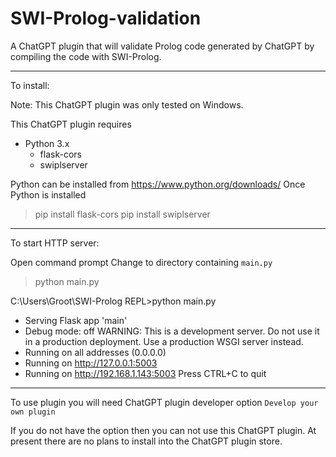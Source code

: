 # SWI-Prolog-validation
A ChatGPT plugin that will validate Prolog code generated by ChatGPT by compiling the code with SWI-Prolog.

---

To install:

Note: This ChatGPT plugin was only tested on Windows.

This ChatGPT plugin requires 
* Python 3.x
   * flask-cors
   * swiplserver

Python can be installed from https://www.python.org/downloads/
Once Python is installed
> pip install flask-cors
> pip install swiplserver

---

To start HTTP server:

Open command prompt
Change to directory containing `main.py`
> python main.py

C:\Users\Groot\SWI-Prolog REPL>python main.py
 * Serving Flask app 'main'
 * Debug mode: off
WARNING: This is a development server. Do not use it in a production deployment. Use a production WSGI server instead.
 * Running on all addresses (0.0.0.0)
 * Running on http://127.0.0.1:5003
 * Running on http://192.168.1.143:5003
Press CTRL+C to quit

---

To use plugin you will need ChatGPT plugin developer option `Develop your own plugin`

If you do not have the option then you can not use this ChatGPT plugin. At present there are no plans to install into the ChatGPT plugin store.



